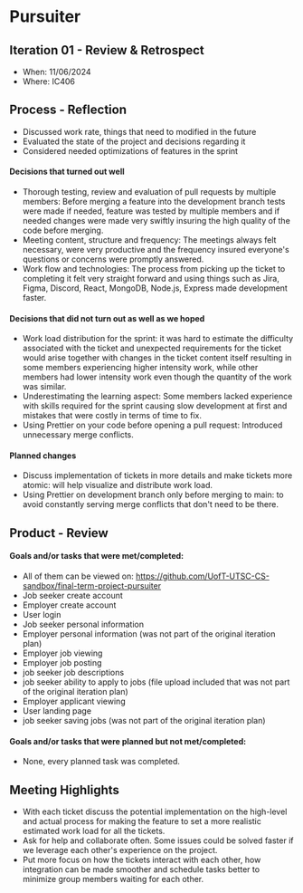 # Pursuiter

## Iteration 01 - Review & Retrospect

- When: 11/06/2024
- Where: IC406

## Process - Reflection

- Discussed work rate, things that need to modified in the future
- Evaluated the state of the project and decisions regarding it
- Considered needed optimizations of features in the sprint

#### Decisions that turned out well

- Thorough testing, review and evaluation of pull requests by multiple members: Before merging a feature into the development branch tests were made if needed, feature was tested by multiple members and if needed changes were made very swiftly insuring the high quality of the code before merging.
- Meeting content, structure and frequency: The meetings always felt necessary, were very productive and the frequency insured everyone's questions or concerns were promptly answered.
- Work flow and technologies: The process from picking up the ticket to completing it felt very straight forward and using things such as Jira, Figma, Discord, React, MongoDB, Node.js, Express made development faster.

#### Decisions that did not turn out as well as we hoped

- Work load distribution for the sprint: it was hard to estimate the difficulty associated with the ticket and unexpected requirements for the ticket would arise together with changes in the ticket content itself resulting in some members experiencing higher intensity work, while other members had lower intensity work even though the quantity of the work was similar.
- Underestimating the learning aspect: Some members lacked experience with skills required for the sprint causing slow development at first and mistakes that were costly in terms of time to fix.
- Using Prettier on your code before opening a pull request: Introduced unnecessary merge conflicts.

#### Planned changes

- Discuss implementation of tickets in more details and make tickets more atomic: will help visualize and distribute work load.
- Using Prettier on development branch only before merging to main: to avoid constantly serving merge conflicts that don't need to be there.

## Product - Review

#### Goals and/or tasks that were met/completed:

- All of them can be viewed on: https://github.com/UofT-UTSC-CS-sandbox/final-term-project-pursuiter
- Job seeker create account
- Employer create account
- User login
- Job seeker personal information
- Employer personal information (was not part of the original iteration plan)
- Employer job viewing
- Employer job posting
- job seeker job descriptions
- job seeker ability to apply to jobs (file upload included that was not part of the original iteration plan)
- Employer applicant viewing
- User landing page
- job seeker saving jobs (was not part of the original iteration plan)

#### Goals and/or tasks that were planned but not met/completed:

- None, every planned task was completed.

## Meeting Highlights

- With each ticket discuss the potential implementation on the high-level and actual process for making the feature to set a more realistic estimated work load for all the tickets.
- Ask for help and collaborate often. Some issues could be solved faster if we leverage each other's experience on the project.
- Put more focus on how the tickets interact with each other, how integration can be made smoother and schedule tasks better to minimize group members waiting for each other.
